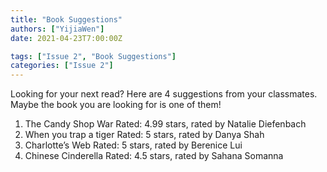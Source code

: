 ```yaml
---
title: "Book Suggestions"
authors: ["YijiaWen"]
date: 2021-04-23T7:00:00Z

tags: ["Issue 2", "Book Suggestions"]
categories: ["Issue 2"]
---
```


Looking for your next read? Here are 4 suggestions from your classmates. Maybe the book you are looking for is one of them!
1. The Candy Shop War
Rated: 4.99 stars, rated by Natalie Diefenbach
2. When you trap a tiger
Rated: 5 stars, rated by Danya Shah
3. Charlotte’s Web
Rated: 5 stars, rated by Berenice Lui
4. Chinese Cinderella
Rated: 4.5 stars, rated by Sahana Somanna

